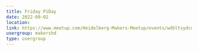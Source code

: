 ```yaml
---
title: Friday PiDay
date: 2022-09-02
location: 
link: https://www.meetup.com/Heidelberg-Makers-Meetup/events/wdbltsydcmbdb/
usergroup: makershd
type: usergroup
---
```

